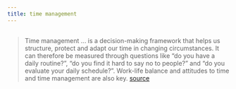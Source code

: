 ```yaml
---
title: time management
---
```


## 
> Time management ... is a decision-making framework that helps us structure, protect and adapt our time in changing circumstances. It can therefore be measured through questions like “do you have a daily routine?”, “do you find it hard to say no to people?” and “do you evaluate your daily schedule?”. Work-life balance and attitudes to time and time management are also key.
[source](https://digest.bps.org.uk/2021/04/15/good-time-management-seems-to-have-a-bigger-impact-on-wellbeing-than-work-performance/)
